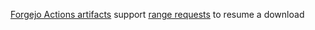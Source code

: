 [Forgejo Actions artifacts](https://forgejo.org/docs/next/user/actions/#artifacts) support [range requests](https://en.wikipedia.org/wiki/Byte_serving) to resume a download
